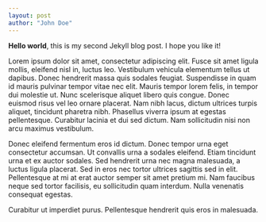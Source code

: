 ```yaml
---
layout: post
author: "John Doe"
---
```


**Hello world**, this is my second Jekyll blog post. I hope you like it! 

Lorem ipsum dolor sit amet, consectetur adipiscing elit. Fusce sit amet ligula mollis, eleifend nisl in, luctus leo. Vestibulum vehicula elementum tellus ut dapibus. Donec hendrerit massa quis sodales feugiat. Suspendisse in quam id mauris pulvinar tempor vitae nec elit. Mauris tempor lorem felis, in tempor dui molestie ut. Nunc scelerisque aliquet libero quis congue. Donec euismod risus vel leo ornare placerat. Nam nibh lacus, dictum ultrices turpis aliquet, tincidunt pharetra nibh. Phasellus viverra ipsum at egestas pellentesque. Curabitur lacinia et dui sed dictum. Nam sollicitudin nisi non arcu maximus vestibulum.

Donec eleifend fermentum eros id dictum. Donec tempor urna eget consectetur accumsan. Ut convallis urna a sodales eleifend. Etiam tincidunt urna et ex auctor sodales. Sed hendrerit urna nec magna malesuada, a luctus ligula placerat. Sed in eros nec tortor ultrices sagittis sed in elit. Pellentesque at mi at erat auctor semper sit amet pretium mi. Nam faucibus neque sed tortor facilisis, eu sollicitudin quam interdum. Nulla venenatis consequat egestas.

Curabitur ut imperdiet purus. Pellentesque hendrerit quis eros in malesuada.